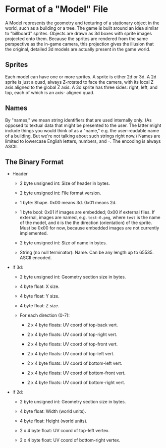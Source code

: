 # Format of a "Model" File

A Model represents the geometry and texturing of a stationary object in the world, such
as a building or a tree. The game is built around an idea similar to "billboard" sprites.
Objects are drawn as 3d boxes with sprite images projected onto them. Because the sprites
are rendered from the same perspective as the in-game camera, this projection gives the
illusion that the original, detailed 3d models are actually present in the game world.

## Sprites

Each model can have one or more sprites. A sprite is either 2d or 3d. A 2d sprite is just
a quad, always Z-rotated to face the camera, with its local Z axis aligned to the global
Z axis. A 3d sprite has three sides: right, left, and top, each of which is an axis-
aligned quad.

## Names

By "names," we mean string identifiers that are used internally only. (As opposed to
textual data that might be presented to the user. The latter might include things you
would think of as a "name," e.g. the user-readable name of a building. But we're not
talking about such strings right now.) Names are limited to lowercase English letters,
numbers, and `-`. The encoding is always ASCII.

## The Binary Format

* Header

  * 2 byte unsigned int: Size of header in bytes.
  
  * 2 byte unsigned int: File format version.
  
  * 1 byte: Shape. 0x00 means 3d. 0x01 means 2d.  
  
  * 1 byte bool: 0x01 if images are embedded; 0x00 if external files. If external, images
    are named, e.g. `test-0.png`, where `test` is the name of the model, and `0` is the
    the direction (orientation) of the sprite. Must be 0x00 for now, because embedded
    images are not currently implemented.
  
  * 2 byte unsigned int: Size of name in bytes.
  
  * String (no null terminator): Name. Can be any length up to 65535. ASCII encoded.

* If 3d:
  
  * 2 byte unsigned int: Geometry section size in bytes.
  
  * 4 byte float: X size.
  
  * 4 byte float: Y size.
  
  * 4 byte float: Z size.
  
  * For each direction (0-7):
  
    * 2 x 4 byte floats: UV coord of top-back vert.

    * 2 x 4 byte floats: UV coord of top-right vert.

    * 2 x 4 byte floats: UV coord of top-front vert.

    * 2 x 4 byte floats: UV coord of top-left vert.

    * 2 x 4 byte floats: UV coord of bottom-left vert.

    * 2 x 4 byte floats: UV coord of bottom-front vert.

    * 2 x 4 byte floats: UV coord of bottom-right vert.
  
* If 2d:
  
  * 2 byte unsigned int: Geometry section size in bytes.
  
  * 4 byte float: Width (world units).
  
  * 4 byte float: Height (world units).
  
  * 2 x 4 byte float: UV coord of top-left vertex.
  
  * 2 x 4 byte float: UV coord of bottom-right vertex.